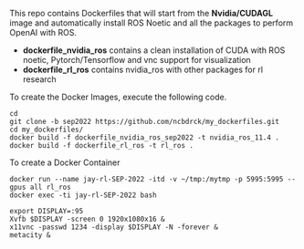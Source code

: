 This repo contains Dockerfiles that will start from the **Nvidia/CUDAGL** image and automatically install ROS Noetic and all the packages to perform OpenAI with ROS.

- **dockerfile_nvidia_ros** contains a clean installation of CUDA with ROS noetic, Pytorch/Tensorflow and vnc support for visualization
- **dockerfile_rl_ros** contains nvidia_ros with other packages for rl research

To create the Docker Images, execute the following code. 

```
cd 
git clone -b sep2022 https://github.com/ncbdrck/my_dockerfiles.git
cd my_dockerfiles/ 
docker build -f dockerfile_nvidia_ros_sep2022 -t nvidia_ros_11.4 .
docker build -f dockerfile_rl_ros -t rl_ros .
```

To create a Docker Container

```
docker run --name jay-rl-SEP-2022 -itd -v ~/tmp:/mytmp -p 5995:5995 --gpus all rl_ros
docker exec -ti jay-rl-SEP-2022 bash

export DISPLAY=:95
Xvfb $DISPLAY -screen 0 1920x1080x16 &
x11vnc -passwd 1234 -display $DISPLAY -N -forever &
metacity &
```
